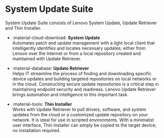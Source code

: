 # System Update Suite

System Update Suite consists of Lenovo System Update, Update Retriever and Thin Installer.

<div class="grid cards" markdown>

- :material-cloud-download: __System Update__ <br>
    Automates patch and update management with a light local client that      intelligently identifies and locates necessary updates; either from Lenovo over the Internet or from a local repository created and maintained with Update Retriever.

- :material-database: __Update Retriever__ <br>
    Helps IT streamline the process of finding and downloading specific device updates and building targeted repositories on local networks or in the cloud. Constructing secure update repositories is a critical step in maintaining endpoint security and readiness. Lenovo Update Retriever brings automation and intelligence to this important task.

- :material-tools: __Thin Installer__ <br>
    Works with Update Retriever to pull drivers, software, and system updates from the cloud or a customized update repository on your network.  It is ideal for use in scripted environments. With a minimalist user interface, Thin Installer can simply be copied to the target device; no installation required.

</div>
